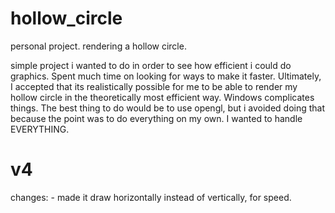 # hollow_circle
personal project. rendering a hollow circle.

simple project i wanted to do in order to see how efficient i could do graphics. Spent much time on looking for ways to make it faster. Ultimately, I accepted that its realistically possible for me to be able to render my hollow circle in the theoretically most efficient way. Windows complicates things. The best thing to do would be to use opengl, but i avoided doing that because the point was to do everything on my own. I wanted to handle EVERYTHING. 

# v4

changes:
	- made it draw horizontally instead of vertically, for speed.